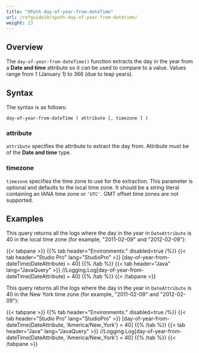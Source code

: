 ```yaml
---
title: "XPath day-of-year-from-dateTime"
url: /refguide10/xpath-day-of-year-from-datetime/
weight: 13
---
```


## Overview

The `day-of-year-from-dateTime()` function extracts the day in the year from a **Date and time** attribute so it can be used to compare to a value. Values range from 1 (January 1) to 366 (due to leap years).

## Syntax

The syntax is as follows:

```
day-of-year-from-dateTime ( attribute [, timezone ] )
```

### attribute

`attribute` specifies the attribute to extract the day from. Attribute must be of the **Date and time** type.

### timezone

`timezone` specifies the time zone to use for the extraction. This parameter is optional and defaults to the local time zone. It should be a string literal containing an IANA time zone or `'UTC'`. GMT offset time zones are not supported.

## Examples

This query returns all the logs where the day in the year in `DateAttribute` is 40 in the local time zone (for example, "2011-02-09" and "2012-02-09"):

{{< tabpane >}}
  {{% tab header="Environments:" disabled=true /%}}
  {{< tab header="Studio Pro" lang="StudioPro" >}}
    [day-of-year-from-dateTime(DateAttribute) = 40]
    {{% /tab %}}
  {{< tab header="Java" lang="JavaQuery" >}}
     //Logging.Log[day-of-year-from-dateTime(DateAttribute) = 40]
    {{% /tab %}}
{{< /tabpane >}}

This query returns all the logs where the day in the year in `DateAttribute` is 40 in the New York time zone (for example, "2011-02-09" and "2012-02-09"):

{{< tabpane >}}
  {{% tab header="Environments:" disabled=true /%}}
  {{< tab header="Studio Pro" lang="StudioPro" >}}
    [day-of-year-from-dateTime(DateAttribute, 'America/New_York') = 40]
    {{% /tab %}}
  {{< tab header="Java" lang="JavaQuery" >}}
     //Logging.Log[day-of-year-from-dateTime(DateAttribute, 'America/New_York') = 40]
    {{% /tab %}}
{{< /tabpane >}}
